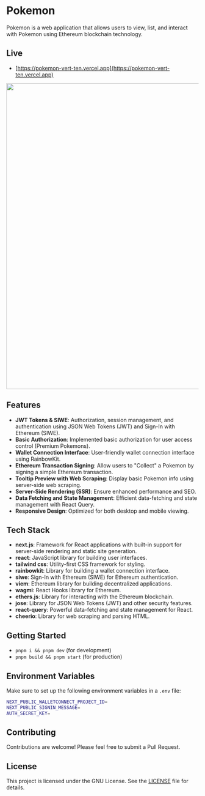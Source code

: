 # Pokemon

Pokemon is a web application that allows users to view, list, and interact with Pokemon using Ethereum blockchain technology.

## Live

- [https://pokemon-vert-ten.vercel.app](https://pokemon-vert-ten.vercel.app)

<img width="800" src="https://github.com/user-attachments/assets/2cced527-f23b-46c7-b849-a5c3af0fc614">

## Features

- **JWT Tokens & SIWE**: Authorization, session management, and authentication using JSON Web Tokens (JWT) and Sign-In with Ethereum (SIWE).
- **Basic Authorization**: Implemented basic authorization for user access control (Premium Pokemons).
- **Wallet Connection Interface**: User-friendly wallet connection interface using RainbowKit.
- **Ethereum Transaction Signing**: Allow users to "Collect" a Pokemon by signing a simple Ethereum transaction.
- **Tooltip Preview with Web Scraping**: Display basic Pokemon info using server-side web scraping.
- **Server-Side Rendering (SSR)**: Ensure enhanced performance and SEO.
- **Data Fetching and State Management**: Efficient data-fetching and state management with React Query.
- **Responsive Design**: Optimized for both desktop and mobile viewing.

## Tech Stack

- **next.js**: Framework for React applications with built-in support for server-side rendering and static site generation.
- **react**: JavaScript library for building user interfaces.
- **tailwind css**: Utility-first CSS framework for styling.
- **rainbowkit**: Library for building a wallet connection interface.
- **siwe**: Sign-In with Ethereum (SIWE) for Ethereum authentication.
- **viem**: Ethereum library for building decentralized applications.
- **wagmi**: React Hooks library for Ethereum.
- **ethers.js**: Library for interacting with the Ethereum blockchain.
- **jose**: Library for JSON Web Tokens (JWT) and other security features.
- **react-query**: Powerful data-fetching and state management for React.
- **cheerio**: Library for web scraping and parsing HTML.

## Getting Started

- `pnpm i && pnpm dev` (for development)
- `pnpm build && pnpm start` (for production)

## Environment Variables

Make sure to set up the following environment variables in a `.env` file:

```sh
NEXT_PUBLIC_WALLETCONNECT_PROJECT_ID=
NEXT_PUBLIC_SIGNIN_MESSAGE=
AUTH_SECRET_KEY=

```

## Contributing

Contributions are welcome! Please feel free to submit a Pull Request.

## License

This project is licensed under the GNU License. See the [LICENSE](LICENSE) file for details.
